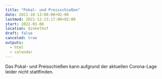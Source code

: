 ```yaml
---
title: "Pokal- und Preisschießen"
date: 2021-10-13:08:00+02:00
lastmod: 2021-12-23:17:00+02:00
start: 2022-01-08
location: dinkelhof
draft: false
canceled: true
outputs:
  - html
  - calendar
---
```


Das Pokal- und Preisschießen kann aufgrund der aktuellen Corona-Lage leider nicht stattfinden.
